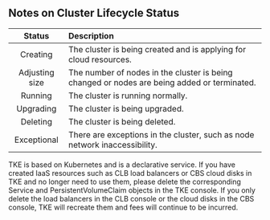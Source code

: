 ## Notes on Cluster Lifecycle Status

| Status | Description |
|:--:|:--|
| Creating | The cluster is being created and is applying for cloud resources. |
| Adjusting size | The number of nodes in the cluster is being changed or nodes are being added or terminated. |
| Running | The cluster is running normally. |
| Upgrading | The cluster is being upgraded. |
| Deleting | The cluster is being deleted. |
| Exceptional | There are exceptions in the cluster, such as node network inaccessibility. |

 TKE is based on Kubernetes and is a declarative service. If you have created IaaS resources such as CLB load balancers or CBS cloud disks in TKE and no longer need to use them, please delete the corresponding Service and PersistentVolumeClaim objects in the TKE console. If you only delete the load balancers in the CLB console or the cloud disks in the CBS console, TKE will recreate them and fees will continue to be incurred.
